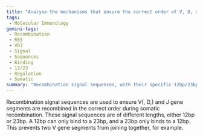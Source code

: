 ```yaml
---
title: "Analyse the mechanisms that ensure the correct order of V, D, and J gene segment recombination."
tags:
 - Molecular Immunology
gemini-tags:
 - Recombination
 - RSS
 - VDJ
 - Signal
 - Sequences
 - Binding
 - 12/23
 - Regulation
 - Somatic
summary: "Recombination signal sequences, with their specific 12bp/23bp pairing rule, ensure proper gene segment arrangement during somatic recombination."
---
```

Recombination signal sequences are used to ensure V(, D,) and J gene segments are recombined in the correct order during somatic recombination. These signal sequences are of different lengths, either 12bp or 23bp. A 12bp can only bind to a 23bp, and a 23bp only binds to a 12bp. This prevents two V gene segments from joining together, for example.
